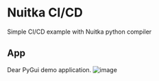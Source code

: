 # Nuitka CI/CD
Simple CI/CD example with Nuitka python compiler

## App
Dear PyGui demo application. 
![image](https://github.com/doctorixx/Nuitka-CI-CD/assets/61980858/f3b15ceb-fbf6-493c-bbb5-4818330c9b02)


